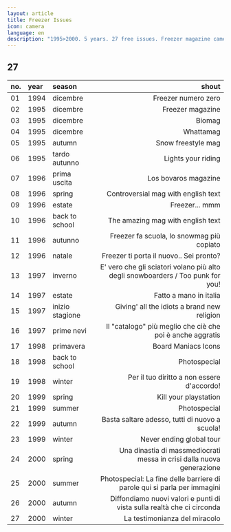 ```yaml
---
layout: article
title: Freezer Issues
icon: camera
language: en
description: "1995>2000. 5 years. 27 free issues. Freezer magazine came as a striking lightning over a stagnant industry. It created its own distribution. | Freezer was really a lab designed to foster improvisation and to break schemes. At Freezer we enjoyed to push limits."
---
```



## 27

| no. | year  | season            | shout               |
| :-- | :---- | :---------------- | -------------------:|
| 01 | 1994 | dicembre | Freezer numero zero |
| 02 | 1995 | dicembre | Freezer magazine |
| 03 | 1995 | dicembre | Biomag |
| 04 | 1995 | dicembre | Whattamag |
| 05 | 1995 | autumn | Snow freestyle mag |
| 06 | 1995 | tardo autunno | Lights your riding |
| 07 | 1996 | prima uscita | Los bovaros magazine |
| 08 | 1996 | spring | Controversial mag with english text |
| 09 | 1996 | estate | Freezer... mmm |
| 10 | 1996 | back to school | The amazing mag with english text |
| 11 | 1996 | autunno | Freezer fa scuola, lo snowmag più copiato |
| 12 | 1996 | natale | Freezer ti porta il nuovo.. Sei pronto? |
| 13 | 1997 | inverno | E' vero che gli sciatori volano più alto degli snowboarders / Too punk for you!
| 14 | 1997 | estate | Fatto a mano in italia |
| 15 | 1997 | inizio stagione | Giving' all the idiots a brand new religion |
| 16 | 1997 | prime nevi | Il "catalogo" più meglio che ciè che poi è anche aggratis |
| 17 | 1998 | primavera | Board Maniacs Icons |
| 18 | 1998 | back to school | Photospecial |
| 19 | 1998 | winter | Per il tuo diritto a non essere d'accordo! |
| 20 | 1999 | spring | Kill your playstation |
| 21 | 1999 | summer | Photospecial |
| 22 | 1999 | autumn | Basta saltare adesso, tutti di nuovo a scuola! |
| 23 | 1999 | winter | Never ending global tour |
| 24 | 2000 | spring | Una dinastia di massmediocrati messa in crisi dalla nuova generazione|
| 25 | 2000 | summer | Photospecial: La fine delle barriere di parole qui si parla per immagini |
| 26 | 2000 | autumn | Diffondiamo nuovi valori e punti di vista sulla realtà che ci circonda |
| 27 | 2000 | winter | La testimonianza del miracolo |
